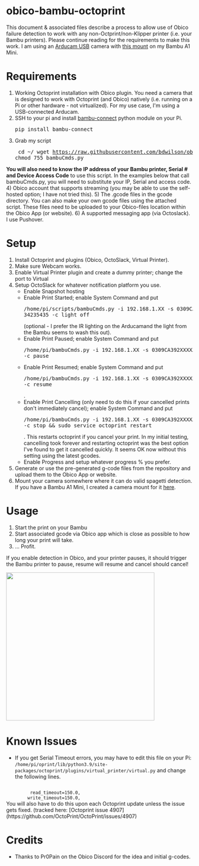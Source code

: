 # obico-bambu-octoprint

This document & associated files describe a process to allow use of Obico
failure detection to work with any non-Octprint/non-Klipper printer (i.e. your
Bambu printers). Please continue reading for
the requirements to make this work. I am using an [Arducam
USB](https://amzn.to/40smRYU) camera with [this
mount](https://makerworld.com/en/models/59194) on my Bambu A1 Mini.  


# Requirements
1) Working Octoprint installation with Obico plugin. You need a camera that is
designed to work with Octoprint (and Obico) natively (i.e. running on a Pi or other
hardware - not virtualized). For my use case, I'm using a USB-connected Arducam.
2) SSH to your pi and install [bambu-connect](https://github.com/mattcar15/bambu-connect) python
module on your Pi. <pre>pip install bambu-connect</pre>
3) Grab my script <pre>
cd ~/
wget https://raw.githubusercontent.com/bdwilson/obico-bambu-octoprint/main/bambuCmds.py
chmod 755 bambuCmds.py
</pre>
<b>You will also need to know the IP address of your Bambu printer, Serial #
and Device Access Code</b> to use this script. In the examples below that call
bambuCmds.py, you will need to substitute your IP, Serial and access code. 
4) Obico account that supports streaming (you may be able to use the self-hosted option; I have not tried this). 
5) The .gcode files in the gcode directory. You can also make your own gcode
files using the attached script. These files need to be uploaded to your
Obico-files location within the Obico App (or website).
6) A supported messaging app (via Octoslack). I use Pushover. 

# Setup
1) Install Octoprint and plugins (Obico, OctoSlack, Virtual Printer).  
2) Make sure Webcam works. 
3) Enable Virtual Printer plugin and create a dummy printer; change the port to
Virtual
4) Setup OctoSlack for whatever notification platform you use. 
   * Enable Snapshot hosting
   * Enable Print Started; enable System Command and put <pre>/home/pi/scripts/bambuCmds.py -i 192.168.1.XX -s 0309CA392XXXXX -a 34235435 -c light_off</pre> (optional - I prefer the IR lighting on the Arducamand the light from the Bambu seems to wash this out).
   * Enable Print Paused; enable System Command and put <pre>/home/pi/bambuCmds.py -i 192.168.1.XX -s 0309CA392XXXXX -a 34235435 -c pause</pre>
   * Enable Print Resumed; enable System Command and put <pre>/home/pi/bambuCmds.py -i 192.168.1.XX -s 0309CA392XXXXX -a 34235435 -c resume</pre>.
   * Enable Print Cancelling (only need to do this if your cancelled prints don't immediately cancel); enable System Command and put <pre>/home/pi/bambuCmds.py -i 192.168.1.XX -s 0309CA392XXXXX -a 34235435 -c stop && sudo service octoprint restart</pre>. This restarts octoprint if you cancel your print.  In my initial testing, cancelling took forever and restarting octoprint was the best option I've found to get it cancelled quickly. It seems OK now without this setting using the latest gcodes. 
   * Enable Progress and setup whatever progress % you prefer.
5) Generate or use the pre-generated g-code files from the repository and
upload them to the Obico App or website.
6) Mount your camera somewhere where it can do valid spagetti detection. If you
have a Bambu A1 Mini, I created a camera mount for it
[here](https://makerworld.com/en/models/59194). 

# Usage
1) Start the print on your Bambu
2) Start associated gcode via Obico app which is close as possible to how long
your print will take. 
3) ... Profit.

If you enable detection in Obico, and your printer pauses, it should trigger the Bambu
printer to pause, resume will resume and cancel should cancel! 

<img src="https://bdwilson.github.io/images/IMG_4911.jpeg" width=400px>

# Known Issues
* If you get Serial Timeout errors, you may have to edit this file on your Pi:
<code>/home/pi/oprint/lib/python3.9/site-packages/octoprint/plugins/virtual_printer/virtual.py</code>
and change the following lines. 
<code>
         read_timeout=150.0,
        write_timeout=150.0,
</code>
You will also have to do this upon each Octoprint update unless the issue gets
fixed. (tracked here: [Octoprint issue 4907](https://github.com/OctoPrint/OctoPrint/issues/4907)


# Credits
* Thanks to Pr0Pain on the Obico Discord for the idea and initial g-codes.
